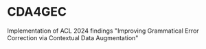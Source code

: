 # CDA4GEC
Implementation of ACL 2024 findings "Improving Grammatical Error Correction via Contextual Data Augmentation"
